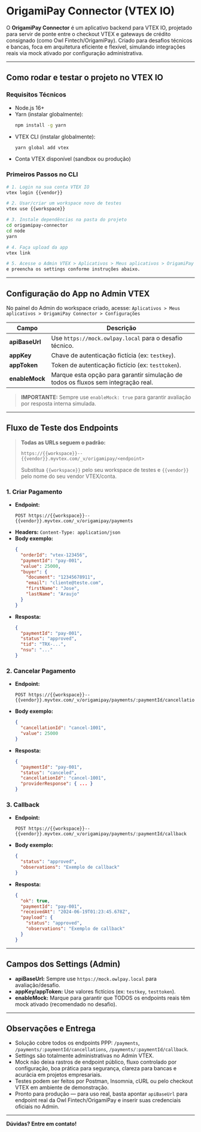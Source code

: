 # OrigamiPay Connector (VTEX IO)

O **OrigamiPay Connector** é um aplicativo backend para VTEX IO, projetado para servir de ponte entre o checkout VTEX e gateways de crédito consignado (como Owl Fintech/OrigamiPay). Criado para desafios técnicos e bancas, foca em arquitetura eficiente e flexível, simulando integrações reais via mock ativado por configuração administrativa.

---

## **Como rodar e testar o projeto no VTEX IO**

### **Requisitos Técnicos**
- Node.js 16+
- Yarn (instalar globalmente):
  ```bash
  npm install -g yarn
  ```
- VTEX CLI (instalar globalmente):
  ```bash
  yarn global add vtex
  ```
- Conta VTEX disponível (sandbox ou produção)

### **Primeiros Passos no CLI**
```bash
# 1. Login na sua conta VTEX IO
vtex login {{vendor}}

# 2. Usar/criar um workspace novo de testes
vtex use {{workspace}}

# 3. Instale dependências na pasta do projeto
cd origamipay-connector
cd node
yarn

# 4. Faça upload da app
vtex link

# 5. Acesse o Admin VTEX > Aplicativos > Meus aplicativos > OrigamiPay Connector > Configurações
e preencha os settings conforme instruções abaixo.
```

---

## **Configuração do App no Admin VTEX**

No painel do Admin do workspace criado, acesse: `Aplicativos > Meus aplicativos > OrigamiPay Connector > Configurações`

| Campo              | Descrição                                                                                               |
|--------------------|--------------------------------------------------------------------------------------------------------|
| **apiBaseUrl**     | Use `https://mock.owlpay.local` para o desafio técnico.                                                |
| **appKey**         | Chave de autenticação fictícia (ex: `testkey`).                                                        |
| **appToken**       | Token de autenticação fictício (ex: `testtoken`).                                                      |
| **enableMock**     | Marque esta opção para garantir simulação de todos os fluxos sem integração real.                      |

> **IMPORTANTE:** Sempre use `enableMock: true` para garantir avaliação por resposta interna simulada.

---

## **Fluxo de Teste dos Endpoints**

> **Todas as URLs seguem o padrão:**
>
> `https://{{workspace}}--{{vendor}}.myvtex.com/_v/origamipay/<endpoint>`
>
> Substitua `{{workspace}}` pelo seu workspace de testes e `{{vendor}}` pelo nome do seu vendor VTEX/conta.

### **1. Criar Pagamento**
- **Endpoint:**
  ```
  POST https://{{workspace}}--{{vendor}}.myvtex.com/_v/origamipay/payments
  ```
- **Headers:** `Content-Type: application/json`
- **Body exemplo:**
  ```json
  {
    "orderId": "vtex-123456",
    "paymentId": "pay-001",
    "value": 25000,
    "buyer": {
      "document": "12345678911",
      "email": "cliente@teste.com",
      "firstName": "Jose",
      "lastName": "Araujo"
    }
  }
  ```
- **Resposta:**
  ```json
  {
    "paymentId": "pay-001",
    "status": "approved",
    "tid": "TRX-...",
    "nsu": "..."
  }
  ```

### **2. Cancelar Pagamento**
- **Endpoint:**
  ```
  POST https://{{workspace}}--{{vendor}}.myvtex.com/_v/origamipay/payments/:paymentId/cancellations
  ```
- **Body exemplo:**
  ```json
  {
    "cancellationId": "cancel-1001",
    "value": 25000
  }
  ```
- **Resposta:**
  ```json
  {
    "paymentId": "pay-001",
    "status": "canceled",
    "cancellationId": "cancel-1001",
    "providerResponse": { ... }
  }
  ```

### **3. Callback**
- **Endpoint:**
  ```
  POST https://{{workspace}}--{{vendor}}.myvtex.com/_v/origamipay/payments/:paymentId/callback
  ```
- **Body exemplo:**
  ```json
  {
    "status": "approved",
    "observations": "Exemplo de callback"
  }
  ```
- **Resposta:**
  ```json
  {
    "ok": true,
    "paymentId": "pay-001",
    "receivedAt": "2024-06-19T01:23:45.678Z",
    "payload": {
      "status": "approved",
      "observations": "Exemplo de callback"
    }
  }
  ```

---

## **Campos dos Settings (Admin)**
- **apiBaseUrl:** Sempre use `https://mock.owlpay.local` para avaliação/desafio.
- **appKey/appToken:** Use valores fictícios (ex: `testkey`, `testtoken`).
- **enableMock:** Marque para garantir que TODOS os endpoints reais têm mock ativado (recomendado no desafio).

---

## **Observações e Entrega**
- Solução cobre todos os endpoints PPP: `/payments`, `/payments/:paymentId/cancellations`, `/payments/:paymentId/callback`.
- Settings são totalmente administrativas no Admin VTEX.
- Mock não deixa rastros de endpoint público, fluxo controlado por configuração, boa prática para segurança, clareza para bancas e acurácia em projetos empresariais.
- Testes podem ser feitos por Postman, Insomnia, cURL ou pelo checkout VTEX em ambiente de demonstração.
- Pronto para produção — para uso real, basta apontar `apiBaseUrl` para endpoint real da Owl Fintech/OrigamiPay e inserir suas credenciais oficiais no Admin.

---

**Dúvidas? Entre em contato!**
